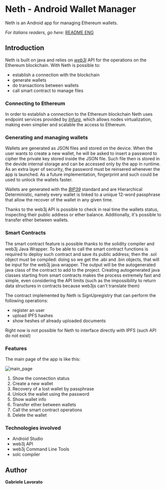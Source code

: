 # Neth - Android Wallet Manager
Neth is an Android app for managing Ethereum wallets.

_For italians readers, go here:_ [README ENG](README.md)

## Introduction
Neth is built on java and relies on [*web3j*](https://docs.web3j.io/getting_started.html) API for the operations on the Ethereum blockchain.
With Neth is possible to:
* establish a connection with the blockchain
* generate wallets 
* do transactions between wallets 
* call smart contract to manage files

### Connecting to Ethereum
In order to establish a connection to the Ethereum blockchain Neth uses endpoint services provided by [*Infura*](https://infura.io/), which allows nodes virtualization, making even simplier and scalable the access to Ethereum.

### Generating and managing wallets
Wallets are generated as JSON files and stored on the device. When the user wants to create a new wallet, he will be asked to insert a password to cipher the private key stored inside the JSON file. Such file then is stored in the devide internal storage and can be accessed only by the app in runtime. As an extra layer of security, the password must be reinsered whenever the app is launched. As a future implementation, fingerprint and such could be used to unlock the wallets faster.

Wallets are generated with the [*BIP39*](https://en.bitcoin.it/wiki/Seed_phrase#Explanation) standard and are Hierarchical Deterministic, namely every wallet is linked to a unique 12-word passphrase that allow the recover of the wallet in any given time.

Thanks to the web3j API is possible to check in real time the wallets status, inspecting their public address or ether balance. Additionally, it's possible to transfer ether between wallets.

### Smart Contracts
The smart contract feature is possible thanks to the solidity compiler and web3j Java Wrapper. To be able to call the smart contract functions is required to deploy such contract and save its public address; then the .sol object must be compiled: doing so we get the .abi and .bin objects, that will be input for the web3j java wrapper. The output will be the autogenerated java class of the contract to add to the project.
Creating autogenerated java classes starting from smart contracts makes the process extremely fast and simple, even considering the API limits (such as the impossibility to return data structures in contracts because web3js can't translate them)

The contract implemented by Neth is SignUpregistry that can perform the following operations:
- register an user
- upload IPFS hashes
- show heshes of already uploaded documents

Right now is not possible for Neth to interface directly with IPFS (such API do not exist)

### Features
The main page of the app is like this:

![main_page](https://imgur.com/WxetGUX)

1. Show the connection status
2. Create a new wallet
3. Recovery of a lost wallet by passphrase
4. Unlock the wallet using the password
5. Show wallet info
6. Transfer ether between wallets
7. Call the smart contract operations
8. Delete the wallet

### Technologies involved
 * Android Studio
 * web3j API
 * web3j Command Line Tools
 * solc compiler

## Author
**Gabriele Lavorato**